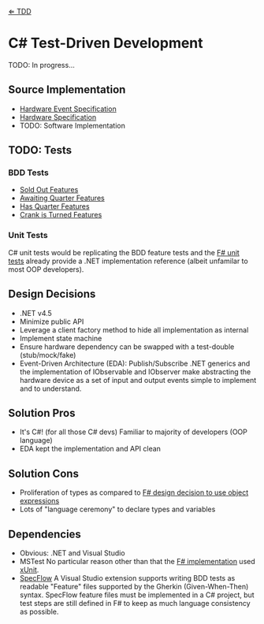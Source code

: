 [&lArr; TDD](../../)

# C# Test-Driven Development

TODO: In progress...

## Source Implementation

 * [Hardware Event Specification](../../c%23/src/Gumball.Hardware/Events)
 * [Hardware Specification](../../c%23/src/Gumball.Hardware/IGumballHardware.cs)
 * TODO: Software Implementation

## TODO: Tests

### BDD Tests

 * [Sold Out Features](../../c%23/src/Gumball.Tests.Features/SoldOut.feature)
 * [Awaiting Quarter Features](../../c%23/src/Gumball.Tests.Features/Refill.feature)
 * [Has Quarter Features](../../c%23/src/Gumball.Tests.Features/Quarter.feature)
 * [Crank is Turned Features](../../c%23/src/Gumball.Tests.Features/Crank.feature)

### Unit Tests

C# unit tests would be replicating the BDD feature tests and the [F# unit tests](../../f%23/src/Gumball.Tests.Unit) already provide a .NET implementation reference (albeit unfamilar to most OOP developers).

## Design Decisions

 * .NET v4.5
 * Minimize public API
 * Leverage a client factory method to hide all implementation as internal
 * Implement state machine
 * Ensure hardware dependency can be swapped with a test-double (stub/mock/fake)
 * Event-Driven Architecture (EDA): Publish/Subscribe
   .NET generics and the implementation of IObservable and IObserver make abstracting the hardware device as a set of input and output events simple to implement and to understand.

## Solution Pros

 * It's C#! (for all those C# devs)
   Familiar to majority of developers (OOP language)
 * EDA kept the implementation and API clean

## Solution Cons

 * Proliferation of types as compared to [F# design decision to use object expressions](../../f%23/src)
 * Lots of "language ceremony" to declare types and variables

## Dependencies
 
 * Obvious: .NET and Visual Studio
 * MSTest
   No particular reason other than that the [F# implementation](../../f%23/src) used [xUnit](http://github.com/xunit/xunit).
 * [SpecFlow](http://www.specflow.org)
   A Visual Studio extension supports writing BDD tests as readable "Feature" files supported by the Gherkin (Given-When-Then) syntax. SpecFlow feature files must be implemented in a C# project, but test steps are still defined in F# to keep as much language consistency as possible.
